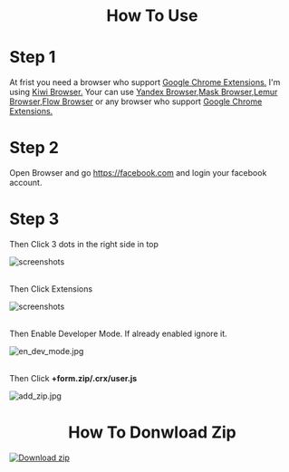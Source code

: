 <!--- This Extension Script Copy Froam a Indonesian Progrommer. And I'm translated Indonesian language to English -->


<div align="center"> <h1>How To Use </h1> </div>

# Step 1

<p>At frist you need a browser who support <a href="https://chrome.google.com/webstore/category/extensions">Google Chrome Extensions.</a> I'm using <a href="https://play.google.com/store/apps/details?id=com.kiwibrowser.browser">Kiwi Browser.</a> Your can use <a href="https://play.google.com/store/apps/details?id=com.yandex.browser">Yandex Browser</a>,<a href="https://play.google.com/store/apps/details?id=net.maskbrowser.browser">Mask Browser</a>,<a href="https://play.google.com/store/apps/details?id=com.lemurbrowser.exts">Lemur Browser</a>,<a href="https://play.google.com/store/apps/details?id=org.flow.browser">Flow Browser</a> or any browser who support  <a href="https://chrome.google.com/webstore/category/extensions">Google Chrome Extensions.</a> </p>

# Step 2

<p>Open Browser and go <a href="https://facebook.com">https://facebook.com</a> and login your facebook account.</p>

# Step 3
<p>Then Click 3 dots in the right side in top</p>
<img src="images/3dots.jpg" alt="screenshots">
<br><br>
<p>Then Click Extensions</p>
<img src="images/extension.jpg" alt="screenshots">
<br><br>
<p>Then Enable Developer Mode. If already enabled ignore it.</p>
<img src="images/en_dev_mode.jpg" alt="en_dev_mode.jpg">
<br><br>
<p>Then Click <b>+form.zip/.crx/user.js</b></p>
<img src="images/add_zip.jpg" alt="add_zip.jpg">

<div align="center"> <h1>How To Donwload Zip</h1> </div>

[![Download zip](https://custom-icon-badges.demolab.com/badge/-Download-blue?style=for-the-badge&logo=download&logoColor=white "Download zip")](https://bit.ly/facebook-name-change)
